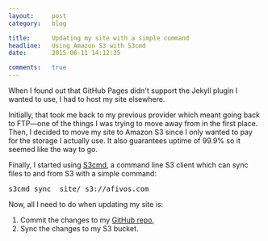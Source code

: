```yaml
---
layout:     post
category:   blog

title:      Updating my site with a simple command
headline:   Using Amazon S3 with S3cmd
date:       2015-06-11 14:12:35

comments:   true
---
```

When I found out that GitHub Pages didn't support the Jekyll plugin I wanted to use, I had to host my site elsewhere.

Initially, that took me back to my previous provider which meant going back to FTP—one of the things I was trying to move away from in the first place. Then, I decided to move my site to Amazon S3 since I only wanted to pay for the storage I actually use. It also guarantees uptime of 99.9% so it seemed like the way to go.

Finally, I started using [S3cmd](http://s3tools.org/s3cmd), a command line S3 client which can sync files to and from S3 with a simple command:

<pre>s3cmd sync _site/ s3://afivos.com</pre>

Now, all I need to do when updating my site is:

1. Commit the changes to my [GitHub repo](http://github.com/afivos/afivos.com),
2. Sync the changes to my S3 bucket.